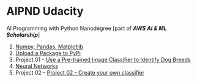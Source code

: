 # AIPND Udacity
AI Programming with Python Nanodegree [part of ***AWS AI & ML Scholarship***]

1. [Numpy, Pandas, Matplotlib](https://github.com/jrreda/AIPND-Udacity/tree/main/Numpy%2C%20Pandas%2C%20Matplotlib)  
2. [Upload a Package to PyPi](https://github.com/jrreda/Udacity/tree/master/DSND/05%20-%20Software%20Engineering/4-%20Upload%20a%20Package%20to%20PyPi)  
3. Project 01 - [Use a Pre-trained Image Classifier to Identify Dog Breeds](https://github.com/jrreda/AIPND-Udacity/tree/main/Project%2001%20-%20Use%20a%20Pre-trained%20Image%20Classifier%20to%20Identify%20Dog%20Breeds)
4. [Neural Networks](https://github.com/jrreda/AIPND-Udacity/tree/main/Neural%20Networks)
5. Project 02 - [Project 02 - Create your own classifier](https://github.com/jrreda/AIPND-Udacity/tree/main/Project%2002%20-%20Create%20your%20own%20classifier)
